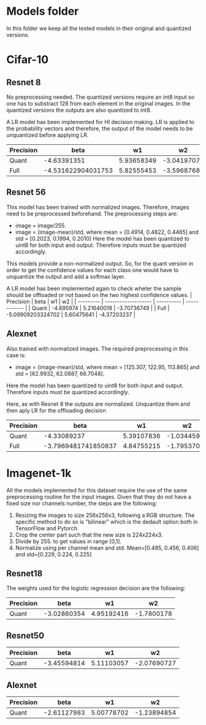 # Models folder
In this folder we keep all the tested models in their original and quantized versions.

# Cifar-10

## Resnet 8 
No preprocessing needed. The quantized versions require an int8 input so one has to substract 128 from each element in the original images. In the quantized versions the outputs are also quantized to int8.

A LR model has been implemented for HI decision making. LR is applied to the probability vectors and therefore, the output of the model needs to be unquantized before applying LR.

| Precision | beta                | w1         | w2           |
| --------- | ------------------- | ---------- | ------------ |
| Quant     | -4.63391351         | 5.93658349 | \-3.04197074 |
| Full      | \-4.531622904031753 | 5.82555453 | \-3.59687685 |

## Resnet 56 
This model has been trained with normalized images. Therefore, images need to be preprocessed beforehand. The preprocessing steps are:
- image = image/255.
- image = (image-mean)/std, where mean = [0.4914, 0.4822, 0.4465] and std = [0.2023, 0.1994, 0.2010]
Here the model has been quantized to uint8 for both input and output. Therefore inputs must be quantized accordingly.

This models provide a non-normalized output. So, for the quant version in order to get the confidence values for each class one would have to unquantize the output and add a softmax layer. 

A LR model has been implemented again to check wheter the sample should be offloaded or not based on the two highest confidence values. 
| Precision | beta                | w1         | w2           |
| --------- | ------------------- | ---------- | ------------ |
| Quant     | \-4.695974          | 5.21640018 | \-3.70736749 |
| Full      | \-5.09909203324702  | 5.60475641 | \-4.37203237 |



## Alexnet 
Also trained with normalized images. The required preprocessing in this case is:
- image = (image-mean)/std, where mean = [125.307, 122.95, 113.865] and std = [62.9932, 62.0887, 66.7048].

Here the model has been quantized to uint8 for both input and output. Therefore inputs must be quantized accordingly.

Here, as with Resnet 8 the outputs are normalized. Unquantize them and then aply LR for the offloading decision

| Precision | beta                 | w1         | w2           |
| --------- | -------------------- | ---------- | ------------ |
| Quant     | \-4.33089237         | 5.39107836 | \-1.03445988 |
| Full      | \-3.7969481741850837 | 4.84755215 | \-1.79537036 |



# Imagenet-1k
All the models implemented for this dataset require the use of the same preprocessing routine for the input images. Given that they do not have a fixed size nor channels number, the steps are the following:
1) Resizing the images to size 256x256x3, following a RGB structure. The specific method to do so is "bilinear" which is the dedault option both in TensorFlow and Pytorch.
2) Crop the center part such that the new size  is 224x224x3.
3) Divide by 255. to get values in range [0,1].
4) Normalize using per channel mean and std. Mean=[0.485, 0.456, 0.406] and std=[0.229, 0.224, 0.225]

## Resnet18 
The weights used for the logistic regression decision are the following:

| Precision | beta                 | w1         | w2           |
| --------- | -------------------- | ---------- | ------------ |
| Quant     | \-3.02860354         | 4.95192416 | \-1.7800178  |

## Resnet50 

| Precision | beta                 | w1         | w2           |
| --------- | -------------------- | ---------- | ------------ |
| Quant     | \-3.45594814         | 5.11103057 | \-2.07690727 |

## Alexnet

| Precision | beta                 | w1         | w2           |
| --------- | -------------------- | ---------- | ------------ |
| Quant     | \-2.61127983         | 5.00778702 | \-1.23894854 |
